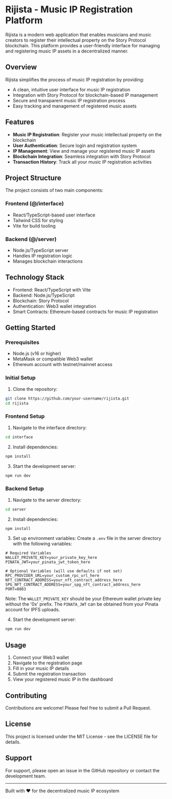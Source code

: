 # Rijista - Music IP Registration Platform

Rijista is a modern web application that enables musicians and music creators to register their intellectual property on the Story Protocol blockchain. This platform provides a user-friendly interface for managing and registering music IP assets in a decentralized manner.

## Overview

Rijista simplifies the process of music IP registration by providing:
- A clean, intuitive user interface for music IP registration
- Integration with Story Protocol for blockchain-based IP management
- Secure and transparent music IP registration process
- Easy tracking and management of registered music assets

## Features

- **Music IP Registration**: Register your music intellectual property on the blockchain
- **User Authentication**: Secure login and registration system
- **IP Management**: View and manage your registered music IP assets
- **Blockchain Integration**: Seamless integration with Story Protocol
- **Transaction History**: Track all your music IP registration activities

## Project Structure

The project consists of two main components:

### Frontend (@/interface)
- React/TypeScript-based user interface
- Tailwind CSS for styling
- Vite for build tooling

### Backend (@/server)
- Node.js/TypeScript server
- Handles IP registration logic
- Manages blockchain interactions

## Technology Stack

- Frontend: React/TypeScript with Vite
- Backend: Node.js/TypeScript
- Blockchain: Story Protocol
- Authentication: Web3 wallet integration
- Smart Contracts: Ethereum-based contracts for music IP registration

## Getting Started

### Prerequisites

- Node.js (v16 or higher)
- MetaMask or compatible Web3 wallet
- Ethereum account with testnet/mainnet access

### Initial Setup

1. Clone the repository:
```bash
git clone https://github.com/your-username/rijista.git
cd rijista
```

### Frontend Setup

1. Navigate to the interface directory:
```bash
cd interface
```

2. Install dependencies:
```bash
npm install
```

3. Start the development server:
```bash
npm run dev
```

### Backend Setup

1. Navigate to the server directory:
```bash
cd server
```

2. Install dependencies:
```bash
npm install
```

3. Set up environment variables:
Create a `.env` file in the server directory with the following variables:
```env
# Required Variables
WALLET_PRIVATE_KEY=your_private_key_here
PINATA_JWT=your_pinata_jwt_token_here

# Optional Variables (will use defaults if not set)
RPC_PROVIDER_URL=your_custom_rpc_url_here
NFT_CONTRACT_ADDRESS=your_nft_contract_address_here
SPG_NFT_CONTRACT_ADDRESS=your_spg_nft_contract_address_here
PORT=8083
```

Note: The `WALLET_PRIVATE_KEY` should be your Ethereum wallet private key without the '0x' prefix. The `PINATA_JWT` can be obtained from your Pinata account for IPFS uploads.

4. Start the development server:
```bash
npm run dev
```

## Usage

1. Connect your Web3 wallet
2. Navigate to the registration page
3. Fill in your music IP details
4. Submit the registration transaction
5. View your registered music IP in the dashboard

## Contributing

Contributions are welcome! Please feel free to submit a Pull Request.

## License

This project is licensed under the MIT License - see the LICENSE file for details.

## Support

For support, please open an issue in the GitHub repository or contact the development team.

---

Built with ❤️ for the decentralized music IP ecosystem 